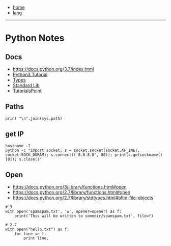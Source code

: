 - [home](/index.md)
- [lang](/lang.md)
---
# Python Notes
## Docs
- https://docs.python.org/3.7/index.html
- [Python3 Tutorial](https://docs.python.org/3/tutorial/index.html)
- [Types](https://docs.python.org/3.7/library/stdtypes.html)
- [Standard Lib](https://docs.python.org/3.7/library/index.html)
- [TutorialsPoint](https://www.tutorialspoint.com/python/python_quick_guide.htm)

## Paths
```
print "\n".join(sys.path)
```
## get IP
```
hostname -I
python -c "import socket; s = socket.socket(socket.AF_INET, socket.SOCK_DGRAM); s.connect(('8.8.8.8', 80)); print(s.getsockname()[0]); s.close()"
```

## Open
- https://docs.python.org/3/library/functions.html#open
- https://docs.python.org/2.7/library/functions.html#open
- https://docs.python.org/2.7/library/stdtypes.html#bltin-file-objects
```
# 3
with open('spamspam.txt', 'w', opener=opener) as f:
    print('This will be written to somedir/spamspam.txt', file=f)

# 2.7
with open("hello.txt") as f:
    for line in f:
        print line,

```
